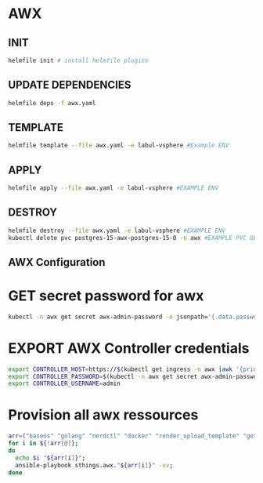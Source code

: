 # AWX

## INIT

```bash
helmfile init # install helmfile plugins
```

## UPDATE DEPENDENCIES

```bash
helmfile deps -f awx.yaml
```

## TEMPLATE
```bash
helmfile template --file awx.yaml -e labul-vsphere #Example ENV
```

## APPLY
```bash
helmfile apply --file awx.yaml -e labul-vsphere #EXAMPLE ENV
```

## DESTROY
```bash
helmfile destroy --file awx.yaml -e labul-vsphere #EXAMPLE ENV
kubectl delete pvc postgres-15-awx-postgres-15-0 -n awx #EXAMPLE PVC DELETION
```

## AWX Configuration

# GET secret password for awx
```bash
kubectl -n awx get secret awx-admin-password -o jsonpath='{.data.password}' | base64 -d
```

# EXPORT AWX Controller credentials
```bash
export CONTROLLER_HOST=https://$(kubectl get ingress -n awx |awk '{print $3 }' | grep -v HOSTS)
export CONTROLLER_PASSWORD=$(kubectl -n awx get secret awx-admin-password -o jsonpath='{.data.password}' | base64 -d)
export CONTROLLER_USERNAME=admin
```

# Provision all awx ressources
```bash
arr=("baseos" "golang" "nerdctl" "docker" "render_upload_template" "get_execute_terraform" "workflow")
for i in ${!arr[@]};
do
  echo $i "${arr[i]}";
  ansible-playbook sthings.awx."${arr[i]}" -vv;
done
```
